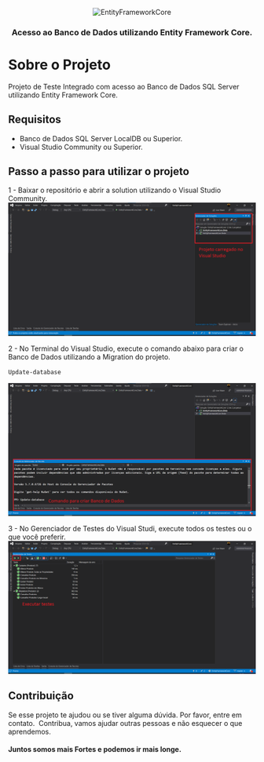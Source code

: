 <p align="center">
  <img src="https://encrypted-tbn0.gstatic.com/images?q=tbn:ANd9GcQ81obEWmozyDMocsk02ZXp3WaPytD7L94u3Q&usqp=CAU" alt="EntityFrameworkCore" />
</p>

<h3 align="center">
  Acesso ao Banco de Dados utilizando Entity Framework Core.
</h3>

# Sobre o Projeto
Projeto de Teste Integrado com acesso ao Banco de Dados SQL Server utilizando Entity Framework Core.
<br />

## Requisitos
- Banco de Dados SQL Server LocalDB ou Superior.
- Visual Studio Community ou Superior.

## Passo a passo para utilizar o projeto
<p>
  1 - Baixar o repositório e abrir a solution utilizando o Visual Studio Community.
  <img src="https://github.com/RodolfoRCamargo/EntityFrameworkCore/blob/master/Leia-me/1-ProjetoVisualStudio.png?raw=true" alt="Passo1" />  
</p>

  2 - No Terminal do Visual Studio, execute o comando abaixo para criar o Banco de Dados utilizando a Migration do projeto.
```bash
Update-database
```
<img src="https://github.com/RodolfoRCamargo/EntityFrameworkCore/blob/master/Leia-me/2-CriarBancoDados.png?raw=true" alt="Passo2" />  

<p>
 3 - No Gerenciador de Testes do Visual Studi, execute todos os testes ou o que você preferir.
  <img src="https://github.com/RodolfoRCamargo/EntityFrameworkCore/blob/master/Leia-me/3-ExecutarTestes.png?raw=true" alt="Passo3" />  
</p>

## Contribuição
<p>
  Se esse projeto te ajudou ou se tiver alguma dúvida. Por favor, entre em contato. &nbsp;Contribua, vamos ajudar outras pessoas e não esquecer o que aprendemos. 
</p>
<h4>Juntos somos mais Fortes e podemos ir mais longe.</h4>
